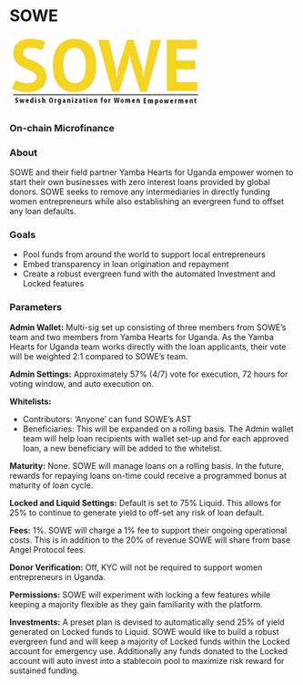 # SOWE

![sowe](../../assets/examples/sowe.png "sowe")

### On-chain Microfinance

### About

SOWE and their field partner Yamba Hearts for Uganda empower women to start their own businesses with zero interest loans provided by global donors. SOWE seeks to remove any intermediaries in directly funding women entrepreneurs while also establishing an evergreen fund to offset any loan defaults.

### Goals

- Pool funds from around the world to support local entrepreneurs
- Embed transparency in loan origination and repayment
- Create a robust evergreen fund with the automated Investment and Locked features

### Parameters

**Admin Wallet:** Multi-sig set up consisting of three members from SOWE’s team and two members from Yamba Hearts for Uganda. As the Yamba Hearts for Uganda team works directly with the loan applicants, their vote will be weighted 2:1 compared to SOWE’s team.

**Admin Settings:** Approximately 57% (4/7) vote for execution, 72 hours for voting window, and auto execution on.

**Whitelists:**
- Contributors: ‘Anyone’ can fund SOWE’s AST
- Beneficiaries: This will be expanded on a rolling basis. The Admin wallet team will help loan recipients with wallet set-up and for each approved loan, a new beneficiary will be added to the whitelist. 

**Maturity:** None. SOWE will manage loans on a rolling basis. In the future, rewards for repaying loans on-time could receive a programmed bonus at maturity of loan cycle.

**Locked and Liquid Settings:** Default is set to 75% Liquid. This allows for 25% to continue to generate yield to off-set any risk of loan default.

**Fees:** 1%. SOWE will charge a 1% fee to support their ongoing operational costs. This is in addition to the 20% of revenue SOWE will share from base Angel Protocol fees.

**Donor Verification:** Off, KYC will not be required to support women entrepreneurs in Uganda. 

**Permissions:** SOWE will experiment with locking a few features while keeping a majority flexible as they gain familiarity with the platform.

**Investments:** A preset plan is devised to automatically send 25% of yield generated on Locked funds to Liquid. SOWE would like to build a robust evergreen fund and will keep a majority of Locked funds within the Locked account for emergency use. Additionally any funds donated to the Locked account will auto invest into a stablecoin pool to maximize risk reward for sustained funding.
